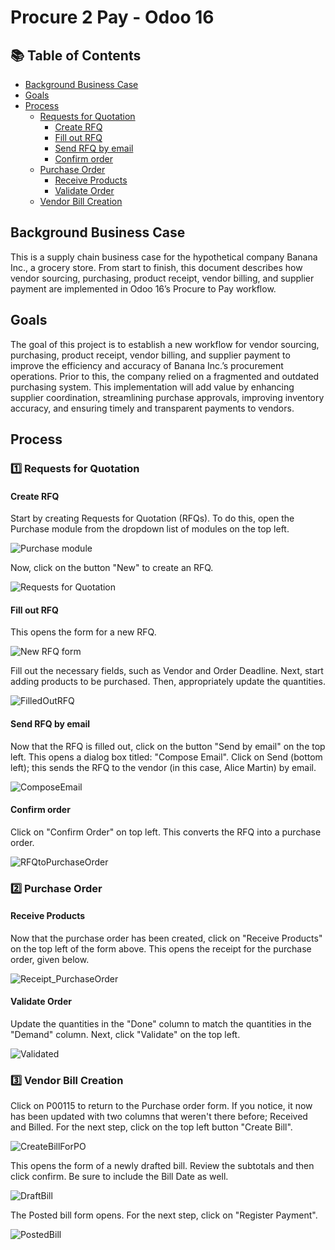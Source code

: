 # Procure 2 Pay - Odoo 16

## 📚 Table of Contents

- [Background Business Case](#background-business-case)
- [Goals](#goals)
- [Process](#process)
  - [Requests for Quotation](#1️⃣-Requests-for-Quotation)
    - [Create RFQ](#Create-RFQ)
    - [Fill out RFQ](#Fill-out-RFQ)
    - [Send RFQ by email](#Send-RFQ-by-email)
    - [Confirm order](#Confirm-order)
  - [Purchase Order](#2️⃣-Purchase-Order)
    - [Receive Products](#Receive-Products)
    - [Validate Order](#Validate-Order)
  - [Vendor Bill Creation](#3️⃣-Vendor-Bill-Creation)

## Background Business Case

This is a supply chain business case for the hypothetical company Banana Inc., a grocery store. From start to finish, this document describes how vendor sourcing, purchasing, product receipt, vendor billing, and supplier payment are implemented in Odoo 16’s Procure to Pay workflow.

## Goals

The goal of this project is to establish a new workflow for vendor sourcing, purchasing, product receipt, vendor billing, and supplier payment to improve the efficiency and accuracy of Banana Inc.’s procurement operations. Prior to this, the company relied on a fragmented and outdated purchasing system. This implementation will add value by enhancing supplier coordination, streamlining purchase approvals, improving inventory accuracy, and ensuring timely and transparent payments to vendors.

## Process

### 1️⃣ Requests for Quotation

#### Create RFQ

Start by creating Requests for Quotation (RFQs).
To do this, open the Purchase module from the dropdown list of modules on the top left.

![Purchase module](./Screenshots/Purchase_module.png)

Now, click on the button "New" to create an RFQ.

![Requests for Quotation](./Screenshots/Requests_for_Quotation.png)

#### Fill out RFQ

This opens the form for a new RFQ.

![New RFQ form](./Screenshots/New_RFQ_form.png)

Fill out the necessary fields, such as Vendor and Order Deadline. Next, start adding products to be purchased. Then, appropriately update the quantities.

![FilledOutRFQ](./Screenshots/FilledOutRFQ.png)

#### Send RFQ by email

Now that the RFQ is filled out, click on the button "Send by email" on the top left. This opens a dialog box titled: "Compose Email". Click on Send (bottom left); this sends the RFQ to the vendor (in this case, Alice Martin) by email.

![ComposeEmail](./Screenshots/ComposeEmail.png)

#### Confirm order

Click on "Confirm Order" on top left. This converts the RFQ into a purchase order.

![RFQtoPurchaseOrder](Screenshots/RFQtoPurchaseOrder.png)

### 2️⃣ Purchase Order

#### Receive Products

Now that the purchase order has been created, click on "Receive Products" on the top left of the form above. This opens the receipt for the purchase order, given below.

![Receipt_PurchaseOrder](Screenshots/Receipt_PurchaseOrder.png)

#### Validate Order

Update the quantities in the "Done" column to match the quantities in the "Demand" column. Next, click "Validate" on the top left.

![Validated](./Screenshots/Validated.png)

### 3️⃣ Vendor Bill Creation

Click on P00115 to return to the Purchase order form. If you notice, it now has been updated with two columns that weren't there before; Received and Billed. For the next step, click on the top left button "Create Bill".

![CreateBillForPO](./Screenshots/CreateBillForPO.png)

This opens the form of a newly drafted bill. Review the subtotals and then click confirm. Be sure to include the Bill Date as well.

![DraftBill](./Screenshots/DraftBill.png)

The Posted bill form opens. For the next step, click on "Register Payment".

![PostedBill](./Screenshots/PostedBill.png)
